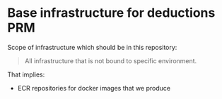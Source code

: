 # Base infrastructure for deductions PRM

Scope of infrastructure which should be in this repository:

> All infrastructure that is not bound to specific environment.

That implies:
 * ECR repositories for docker images that we produce
